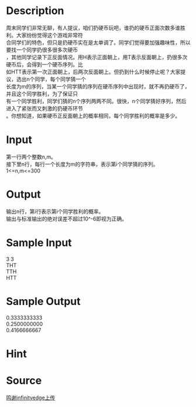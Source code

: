 
# Description

<div class="content"><div>周末同学们非常无聊，有人提议，咱们扔硬币玩吧，谁扔的硬币正面次数多谁胜利。大家纷纷觉得这个游戏非常符</div>
<div>合同学们的特色，但只是扔硬币实在是太单调了。同学们觉得要加强趣味性，所以要找一个同学扔很多很多次硬币</div>
<div>，其他同学记录下正反面情况。用H表示正面朝上，用T表示反面朝上，扔很多次硬币后，会得到一个硬币序列。比</div>
<div>如HTT表示第一次正面朝上，后两次反面朝上。但扔到什么时候停止呢？大家提议，选出n个同学，每个同学猜一个</div>
<div>长度为m的序列，当某一个同学猜的序列在硬币序列中出现时，就不再扔硬币了，并且这个同学胜利，为了保证只</div>
<div>有一个同学胜利，同学们猜的n个序列两两不同。很快，n个同学猜好序列，然后进入了紧张而又刺激的扔硬币环节</div>
<div>。你想知道，如果硬币正反面朝上的概率相同，每个同学胜利的概率是多少。</div>
<div></div></div>

# Input

<div class="content"><div>第一行两个整数n,m。</div>
<div>接下里n行，每行一个长度为m的字符串，表示第i个同学猜的序列。</div>
<div>1&lt;=n,m&lt;=300</div>
<div></div></div>

# Output

<div class="content"><div>输出n行，第i行表示第i个同学胜利的概率。</div>
<div>输出与标准输出的绝对误差不超过10^-6即视为正确。</div>
<div></div></div>

# Sample Input

<div class="content"><span class="sampledata">3 3<br/>
THT<br/>
TTH<br/>
HTT</span></div>

# Sample Output

<div class="content"><span class="sampledata">0.3333333333<br/>
0.2500000000<br/>
0.4166666667</span></div>

# Hint

<div class="content"><p></p></div>

# Source

<div class="content"><p><a href="problemset.php?search=鸣谢infinityedge上传">鸣谢infinityedge上传</a></p></div>

